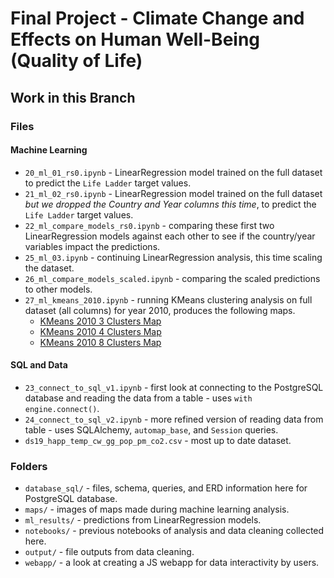# Final Project - Climate Change and Effects on Human Well-Being (Quality of Life)

## Work in this Branch

### Files

#### Machine Learning

* `20_ml_01_rs0.ipynb` - LinearRegression model trained on the full dataset to predict the `Life Ladder` target values.
* `21_ml_02_rs0.ipynb` - LinearRegression model trained on the full dataset _but we dropped the Country and Year columns this time_, to predict the `Life Ladder` target values.
* `22_ml_compare_models_rs0.ipynb` - comparing these first two LinearRegression models against each other to see if the country/year variables impact the predictions.
* `25_ml_03.ipynb` - continuing LinearRegression analysis, this time scaling the dataset.
* `26_ml_compare_models_scaled.ipynb` - comparing the scaled predictions to other models.
* `27_ml_kmeans_2010.ipynb` - running KMeans clustering analysis on full dataset (all columns) for year 2010, produces the following maps.
  * [KMeans 2010 3 Clusters Map](maps/27_k3_2010.png)
  * [KMeans 2010 4 Clusters Map](maps/27_k4_2010.png)
  * [KMeans 2010 8 Clusters Map](maps/27_k8_2010.png)

#### SQL and Data

* `23_connect_to_sql_v1.ipynb` - first look at connecting to the PostgreSQL database and reading the data from a table - uses `with engine.connect()`.
* `24_connect_to_sql_v2.ipynb` - more refined version of reading data from table - uses SQLAlchemy, `automap_base`, and `Session` queries.
* `ds19_happ_temp_cw_gg_pop_pm_co2.csv` - most up to date dataset.

### Folders

* `database_sql/` - files, schema, queries, and ERD information here for PostgreSQL database.
* `maps/` - images of maps made during machine learning analysis.
* `ml_results/` - predictions from LinearRegression models.
* `notebooks/` - previous notebooks of analysis and data cleaning collected here.
* `output/` - file outputs from data cleaning.
* `webapp/` - a look at creating a JS webapp for data interactivity by users.
